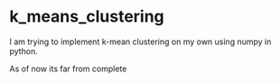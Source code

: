 # k_means_clustering
I am trying to implement k-mean clustering on my own using numpy in python.

As of now its far from complete
